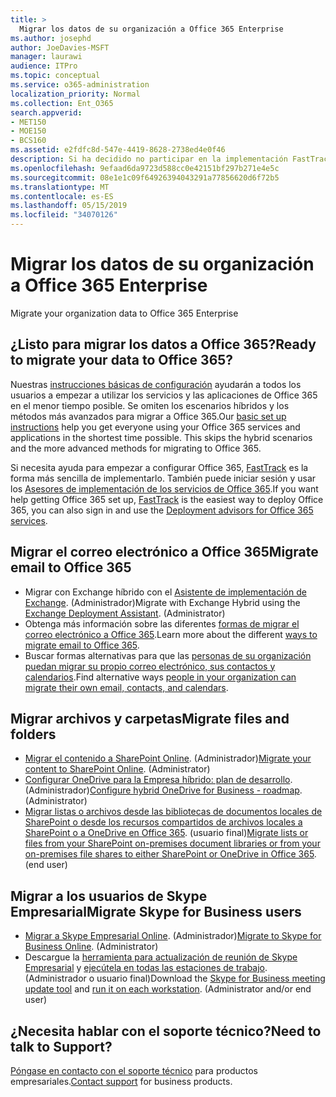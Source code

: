 ```yaml
---
title: >
  Migrar los datos de su organización a Office 365 Enterprise
ms.author: josephd
author: JoeDavies-MSFT
manager: laurawi
audience: ITPro
ms.topic: conceptual
ms.service: o365-administration
localization_priority: Normal
ms.collection: Ent_O365
search.appverid:
- MET150
- MOE150
- BCS160
ms.assetid: e2fdfc8d-547e-4419-8628-2738ed4e0f46
description: Si ha decidido no participar en la implementación FastTrack y está listo para migrar datos a Office 365, este es el lugar ideal para empezar.
ms.openlocfilehash: 9efaad6da9723d588cc0e42151bf297b271e4e5c
ms.sourcegitcommit: 08e1e1c09f64926394043291a77856620d6f72b5
ms.translationtype: MT
ms.contentlocale: es-ES
ms.lasthandoff: 05/15/2019
ms.locfileid: "34070126"
---
```

# <a name="migrate-your-organization-data-to-office-365-enterprise"></a><span data-ttu-id="99482-103">Migrar los datos de su organización a Office 365 Enterprise
</span><span class="sxs-lookup"><span data-stu-id="99482-103">Migrate your organization data to Office 365 Enterprise</span></span>

## <a name="ready-to-migrate-your-data-to-office-365"></a><span data-ttu-id="99482-104">¿Listo para migrar los datos a Office 365?</span><span class="sxs-lookup"><span data-stu-id="99482-104">Ready to migrate your data to Office 365?</span></span>

<span data-ttu-id="99482-p101">Nuestras [instrucciones básicas de configuración](https://support.office.com/article/Set-up-Office-365-for-business-6a3a29a0-e616-4713-99d1-15eda62d04fa) ayudarán a todos los usuarios a empezar a utilizar los servicios y las aplicaciones de Office 365 en el menor tiempo posible. Se omiten los escenarios híbridos y los métodos más avanzados para migrar a Office 365.</span><span class="sxs-lookup"><span data-stu-id="99482-p101">Our [basic set up instructions](https://support.office.com/article/Set-up-Office-365-for-business-6a3a29a0-e616-4713-99d1-15eda62d04fa) help you get everyone using your Office 365 services and applications in the shortest time possible. This skips the hybrid scenarios and the more advanced methods for migrating to Office 365.</span></span> 
  
<span data-ttu-id="99482-107">Si necesita ayuda para empezar a configurar Office 365, [FastTrack](https://fasttrack.microsoft.com/office) es la forma más sencilla de implementarlo. También puede iniciar sesión y usar los [Asesores de implementación de los servicios de Office 365](deployment-advisors-for-office-365.md).</span><span class="sxs-lookup"><span data-stu-id="99482-107">If you want help getting Office 365 set up, [FastTrack](https://fasttrack.microsoft.com/office) is the easiest way to deploy Office 365, you can also sign in and use the [Deployment advisors for Office 365 services](deployment-advisors-for-office-365.md).</span></span>

## <a name="migrate-email-to-office-365"></a><span data-ttu-id="99482-108">Migrar el correo electrónico a Office 365</span><span class="sxs-lookup"><span data-stu-id="99482-108">Migrate email to Office 365</span></span>
- <span data-ttu-id="99482-p102">Migrar con Exchange híbrido con el [Asistente de implementación de Exchange](https://technet.microsoft.com/exdeploy2013). (Administrador)</span><span class="sxs-lookup"><span data-stu-id="99482-p102">Migrate with Exchange Hybrid using the [Exchange Deployment Assistant](https://technet.microsoft.com/exdeploy2013). (Administrator)</span></span>
- <span data-ttu-id="99482-111">Obtenga más información sobre las diferentes [formas de migrar el correo electrónico a Office 365](https://support.office.com/article/Ways-to-migrate-multiple-email-accounts-to-Office-365-0a4913fe-60fb-498f-9155-a86516418842).</span><span class="sxs-lookup"><span data-stu-id="99482-111">Learn more about the different [ways to migrate email to Office 365](https://support.office.com/article/Ways-to-migrate-multiple-email-accounts-to-Office-365-0a4913fe-60fb-498f-9155-a86516418842).</span></span>
- <span data-ttu-id="99482-112">Buscar formas alternativas para que las [personas de su organización puedan migrar su propio correo electrónico, sus contactos y calendarios](https://support.office.com/article/Migrate-email-and-contacts-to-Office-365-for-business-a3e3bddb-582e-4133-8670-e61b9f58627e).</span><span class="sxs-lookup"><span data-stu-id="99482-112">Find alternative ways [people in your organization can migrate their own email, contacts, and calendars](https://support.office.com/article/Migrate-email-and-contacts-to-Office-365-for-business-a3e3bddb-582e-4133-8670-e61b9f58627e).</span></span>

## <a name="migrate-files-and-folders"></a><span data-ttu-id="99482-113">Migrar archivos y carpetas</span><span class="sxs-lookup"><span data-stu-id="99482-113">Migrate files and folders</span></span>
- <span data-ttu-id="99482-p103">[Migrar el contenido a SharePoint Online](https://support.office.com/article/d8c6ce52-f8a2-4661-97f7-45e49351bdb9). (Administrador)</span><span class="sxs-lookup"><span data-stu-id="99482-p103">[Migrate your content to SharePoint Online](https://support.office.com/article/d8c6ce52-f8a2-4661-97f7-45e49351bdb9). (Administrator)</span></span>
- <span data-ttu-id="99482-p104">[Configurar OneDrive para la Empresa híbrido: plan de desarrollo](https://docs.microsoft.com/SharePoint/hybrid/configure-hybrid-onedrive-for-businessroadmap). (Administrador)</span><span class="sxs-lookup"><span data-stu-id="99482-p104">[Configure hybrid OneDrive for Business - roadmap](https://docs.microsoft.com/SharePoint/hybrid/configure-hybrid-onedrive-for-businessroadmap). (Administrator)</span></span>
- <span data-ttu-id="99482-p105">[Migrar listas o archivos desde las bibliotecas de documentos locales de SharePoint o desde los recursos compartidos de archivos locales a SharePoint o a OneDrive en Office 365](https://docs.microsoft.com/sharepointmigration/introducing-the-sharepoint-migration-tool). (usuario final)</span><span class="sxs-lookup"><span data-stu-id="99482-p105">[Migrate lists or files from your SharePoint on-premises document libraries or from your on-premises file shares to either SharePoint or OneDrive in Office 365](https://docs.microsoft.com/sharepointmigration/introducing-the-sharepoint-migration-tool). (end user)</span></span>

## <a name="migrate-skype-for-business-users"></a><span data-ttu-id="99482-120">Migrar a los usuarios de Skype Empresarial</span><span class="sxs-lookup"><span data-stu-id="99482-120">Migrate Skype for Business users</span></span>
- <span data-ttu-id="99482-p106">[Migrar a Skype Empresarial Online](https://technet.microsoft.com/library/jj204969.aspx). (Administrador)</span><span class="sxs-lookup"><span data-stu-id="99482-p106">[Migrate to Skype for Business Online](https://technet.microsoft.com/library/jj204969.aspx). (Administrator)</span></span>
- <span data-ttu-id="99482-p107">Descargue la [herramienta para actualización de reunión de Skype Empresarial](https://www.microsoft.com/en-us/download/details.aspx?id=51659) y [ejecútela en todas las estaciones de trabajo](https://support.office.com/article/Meeting-Update-Tool-for-Skype-for-Business-and-Lync-2b525fe6-ed0f-4331-b533-c31546fcf4d4). (Administrador o usuario final)</span><span class="sxs-lookup"><span data-stu-id="99482-p107">Download the [Skype for Business meeting update tool](https://www.microsoft.com/en-us/download/details.aspx?id=51659) and [run it on each workstation](https://support.office.com/article/Meeting-Update-Tool-for-Skype-for-Business-and-Lync-2b525fe6-ed0f-4331-b533-c31546fcf4d4). (Administrator and/or end user)</span></span>
  
## <a name="need-to-talk-to-support"></a><span data-ttu-id="99482-125">¿Necesita hablar con el soporte técnico?</span><span class="sxs-lookup"><span data-stu-id="99482-125">Need to talk to Support?</span></span>
<span data-ttu-id="99482-126">[Póngase en contacto con el soporte técnico](https://support.office.com/article/32a17ca7-6fa0-4870-8a8d-e25ba4ccfd4b) para productos empresariales.</span><span class="sxs-lookup"><span data-stu-id="99482-126">[Contact support](https://support.office.com/article/32a17ca7-6fa0-4870-8a8d-e25ba4ccfd4b) for business products.</span></span>